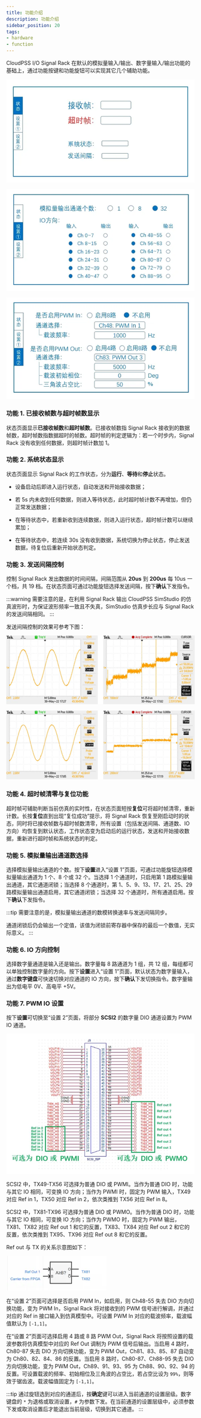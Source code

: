 ```yaml
---
title: 功能介绍
description: 功能介绍
sidebar_position: 20
tags:
- hardware
- function
---
```


  
CloudPSS I/O Signal Rack 在默认的模拟量输入/输出、数字量输入/输出功能的基础上，通过功能按键和功能旋钮可以实现其它几个辅助功能。  

![Signal Rack 交互面板 - 状态页](./6.png "Signal Rack 交互面板 - 状态页")  

![Signal Rack 交互面板 - 设置 ①](./7.png "Signal Rack 交互面板 - 设置 ①")  

![Signal Rack 交互面板 - 设置 ②](./8.png "Signal Rack 交互面板 - 设置 ②")  

### 功能 1. 已接收帧数与超时帧数显示  

状态页面显示**已接收帧数**和**超时帧数**。已接收帧数指 Signal Rack 接收到的数据帧数，超时帧数指数据超时的帧数。超时帧的判定逻辑为：若一个时步内，Signal Rack 没有收到任何数据，则超时帧计数加 1。  

### 功能 2. 系统状态显示

状态页面显示 Signal Rack 的工作状态，分为**运行**、**等待**和**停止**状态。

- 设备启动后即进入运行状态，自动发送和开始接收数据；

- 若 5s 内未收到任何数据，则进入等待状态，此时超时帧计数不再增加，但仍正常发送数据；

- 在等待状态中，若重新收到连续数据，则进入运行状态，超时帧计数可以继续累加；

- 在等待状态中，若连续 30s 没有收到数据，系统切换为停止状态，停止发送数据，待复位后重新开始状态判定。  

### 功能 3. 发送间隔控制  

控制 Signal Rack 发出数据的时间间隔，间隔范围从 **20us** 到 **200us** 每 10us 一个档，共 19 档。在状态页面可通过功能旋钮选择发送间隔，按下**确认**下发指令。  

:::warning
需要注意的是，在利用 Signal Rack 输出 CloudPSS SimStudio 的仿真波形时，为保证波形频率一致且不失真，SimStudio 仿真步长应与 Signal Rack 的发送间隔相同。
:::

发送间隔控制的效果可参考下图：

![发送间隔 50us](./9.png "发送间隔 50us")  

![发送间隔 100us](./10.png "发送间隔 100us")  

### 功能 4. 超时帧清零与复位功能  

超时帧可辅助判断当前仿真的实时性，在状态页面短按**复位**可将超时帧清零，重新计数。长按**复位**直到出现“复位成功”提示，将 Signal Rack 恢复至刚启动时的状态，同时将已接收帧数与超时帧数清零，所有设置（包括发送间隔、通道数、IO 方向）均恢复到默认状态，工作状态变为启动后的运行状态，发送和开始接收数据，重新进行超时帧和系统状态的判定。

### 功能 5. 模拟量输出通道数选择  

选择模拟量输出通道的个数。按下**设置**进入“设置 1”页面，可通过功能旋钮选择模拟量输出通道为 1 个、8 个或 32 个。当选择 1 个通道时，只启用第 1 路模拟量输出通道，其它通道闭锁；当选择 8 个通道时，第 1、5、9、13、17、21、25、29 路模拟量输出通道启用，其它通道闭锁；当选择 32 个通道时，所有通道启用。按下**确认**下发指令。  

:::tip
需要注意的是，模拟量输出通道的数模转换速率与发送间隔同步。  

通道闭锁后仍会输出一个定值，该值为闭锁前寄存器中保存的最后一个数值，无实际意义。
:::

### 功能 6. IO 方向控制  

选择数字量通道是输入还是输出。数字量每 8 路通道为 1 组，共 12 组，每组都可以单独控制数字量的方向。按下**设置**进入“设置 1”页面，默认状态为数字量输入，通过**数字键盘**可快速切换对应通道的 IO 方向，按下**确认**下发切换指令。数字量输出为低电平 0V、高电平 +5V。

### 功能 7. PWM IO 设置  

按下**设置**可切换至“设置 2”页面，将部分 **SCSI2** 的数字量 DIO 通道设置为 PWM IO 通道。

![PWM IO 硬件接口](./29.png "PWM IO 硬件接口")  

SCSI2 中，TX49-TX56 可选择为普通 DIO 或 PWMI。当作为普通 DIO 时，功能与其它 IO 相同，可变换 IO 方向；当作为 PWMI 时，固定为 PWM 输入，TX49 对应 Ref in 1，TX50 对应 Ref in 2，依次类推到 TX56 对应 Ref in 8。  

SCSI2 中，TX81-TX96 可选择为普通 DIO 或 PWMO。当作为普通 DIO 时，功能与其它 IO 相同，可变换 IO 方向；当作为 PWMO 时，固定为 PWM 输出，TX81、TX82 对应 Ref out 1 和它的反置，TX83、TX84 对应 Ref out 2 和它的反置，依次类推到 TX95、TX96 对应 Ref out 8 和它的反置。  

Ref out 与 TX 的关系示意图如下：

![Ref out 与 TX](./30.png "Ref out 与 TX")  

在“设置 2”页面可选择是否启用 PWM In，如启用，则 Ch48-55 失去 DIO 方向切换功能，变为 PWM In，Signal Rack 将对接收到的 PWM 信号进行解调，并通过对应的 Ref in 接口输入到仿真模型中。可设置 PWM In 对应的载波频率，载波幅值默认为 `[-1,1]`。  

在“设置 2”页面可选择启用 4 路或 8 路 PWM Out，Signal Rack 将按照设置的载波参数将仿真模型中对应的 Ref Out 调制为 PWM 信号后输出。当启用 4 路时，Ch80-87 失去 DIO 方向切换功能，变为 PWM Out，Ch81、83、85、87 自动变为 Ch80、82、84、86 的反置。当启用 8 路时，Ch80-87、Ch88-95 失去 DIO 方向切换功能，变为 PWM Out，Ch89、91、93、95 为 Ch88、90、92、94 的反置。可设置载波的频率、初始相位及三角波的占空比，若占空比设为 `99%`，则等效于锯齿波。载波幅值固定为 `[-1,1]`。

:::tip
通过旋钮选到对应的通道后，按**确定**键可以进入当前通道的设置层级。数字键盘的 `*` 为退格或取消设置，`#` 为参数下发。在当前通道的设置层级中，必须参数下发或取消设置后才能退出当前层级，切换到其它通道。
:::
